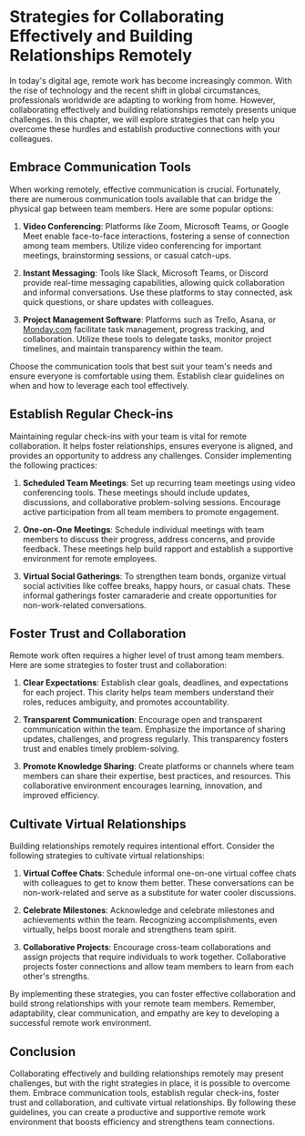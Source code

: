 # Strategies for Collaborating Effectively and Building Relationships Remotely

In today's digital age, remote work has become increasingly common. With the rise of technology and the recent shift in global circumstances, professionals worldwide are adapting to working from home. However, collaborating effectively and building relationships remotely presents unique challenges. In this chapter, we will explore strategies that can help you overcome these hurdles and establish productive connections with your colleagues.

## Embrace Communication Tools

When working remotely, effective communication is crucial. Fortunately, there are numerous communication tools available that can bridge the physical gap between team members. Here are some popular options:

1. **Video Conferencing**: Platforms like Zoom, Microsoft Teams, or Google Meet enable face-to-face interactions, fostering a sense of connection among team members. Utilize video conferencing for important meetings, brainstorming sessions, or casual catch-ups.
    
2. **Instant Messaging**: Tools like Slack, Microsoft Teams, or Discord provide real-time messaging capabilities, allowing quick collaboration and informal conversations. Use these platforms to stay connected, ask quick questions, or share updates with colleagues.
    
3. **Project Management Software**: Platforms such as Trello, Asana, or [Monday.com](http://monday.com/) facilitate task management, progress tracking, and collaboration. Utilize these tools to delegate tasks, monitor project timelines, and maintain transparency within the team.
    

Choose the communication tools that best suit your team's needs and ensure everyone is comfortable using them. Establish clear guidelines on when and how to leverage each tool effectively.

## Establish Regular Check-ins

Maintaining regular check-ins with your team is vital for remote collaboration. It helps foster relationships, ensures everyone is aligned, and provides an opportunity to address any challenges. Consider implementing the following practices:

1. **Scheduled Team Meetings**: Set up recurring team meetings using video conferencing tools. These meetings should include updates, discussions, and collaborative problem-solving sessions. Encourage active participation from all team members to promote engagement.
    
2. **One-on-One Meetings**: Schedule individual meetings with team members to discuss their progress, address concerns, and provide feedback. These meetings help build rapport and establish a supportive environment for remote employees.
    
3. **Virtual Social Gatherings**: To strengthen team bonds, organize virtual social activities like coffee breaks, happy hours, or casual chats. These informal gatherings foster camaraderie and create opportunities for non-work-related conversations.
    

## Foster Trust and Collaboration

Remote work often requires a higher level of trust among team members. Here are some strategies to foster trust and collaboration:

1. **Clear Expectations**: Establish clear goals, deadlines, and expectations for each project. This clarity helps team members understand their roles, reduces ambiguity, and promotes accountability.
    
2. **Transparent Communication**: Encourage open and transparent communication within the team. Emphasize the importance of sharing updates, challenges, and progress regularly. This transparency fosters trust and enables timely problem-solving.
    
3. **Promote Knowledge Sharing**: Create platforms or channels where team members can share their expertise, best practices, and resources. This collaborative environment encourages learning, innovation, and improved efficiency.
    

## Cultivate Virtual Relationships

Building relationships remotely requires intentional effort. Consider the following strategies to cultivate virtual relationships:

1. **Virtual Coffee Chats**: Schedule informal one-on-one virtual coffee chats with colleagues to get to know them better. These conversations can be non-work-related and serve as a substitute for water cooler discussions.
    
2. **Celebrate Milestones**: Acknowledge and celebrate milestones and achievements within the team. Recognizing accomplishments, even virtually, helps boost morale and strengthens team spirit.
    
3. **Collaborative Projects**: Encourage cross-team collaborations and assign projects that require individuals to work together. Collaborative projects foster connections and allow team members to learn from each other's strengths.
    

By implementing these strategies, you can foster effective collaboration and build strong relationships with your remote team members. Remember, adaptability, clear communication, and empathy are key to developing a successful remote work environment.

## Conclusion

Collaborating effectively and building relationships remotely may present challenges, but with the right strategies in place, it is possible to overcome them. Embrace communication tools, establish regular check-ins, foster trust and collaboration, and cultivate virtual relationships. By following these guidelines, you can create a productive and supportive remote work environment that boosts efficiency and strengthens team connections.
